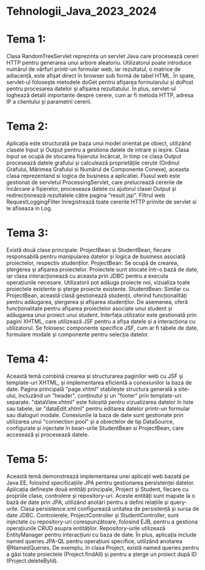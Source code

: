 # Tehnologii_Java_2023_2024

# Tema 1:
Clasa RandomTreeServlet reprezinta un servlet Java care procesează cereri HTTP pentru generarea unui arbore aleatoriu. Utilizatorul poate introduce numărul de vârfuri printr-un formular web, iar rezultatul, o matrice de adiacență, este afișat direct în browser sub formă de tabel HTML. În spate, servlet-ul folosește metodele doGet pentru afișarea formularului și doPost pentru procesarea datelor și afișarea rezultatului. În plus, servlet-ul loghează detalii importante despre cerere, cum ar fi metoda HTTP, adresa IP a clientului și parametrii cererii.

# Tema 2:
Aplicația este structurată pe baza unui model orientat pe obiect, utilizând clasele Input și Output pentru a gestiona datele de intrare și ieșire. 
Clasa Input se ocupă de stocarea fișierului încărcat, în timp ce clasa Output procesează datele grafului și calculează proprietățile cerute (Ordinul Grafului, Mărimea Grafului si Numărul de Componente Conexe), aceasta clasa reprezentand si logica de business a aplicatiei. 
Fluxul web este gestionat de servletul ProcessingServlet, care prelucrează cererile de încărcare a fișierelor, proceseaza datele cu ajutorul clasei Output și redirecționează rezultatele către pagina "result.jsp". 
Filtrul web RequestLoggingFilter înregistrează toate cererile HTTP primite de servlet si le afiseaza in Log.

# Tema 3:
Există două clase principale: ProjectBean și StudentBean, fiecare responsabilă pentru manipularea datelor și logica de business asociată proiectelor, respectiv studenților. 
ProjectBean: Se ocupă de crearea, ștergerea și afișarea proiectelor. Proiectele sunt stocate într-o bază de date, iar clasa interacționează cu aceasta prin JDBC pentru a executa operațiunile necesare. Utilizatorii pot adăuga proiecte noi, vizualiza toate proiectele existente și șterge proiecte existente.
StudentBean: Similar cu ProjectBean, această clasă gestionează studenții, oferind funcționalități pentru adăugarea, ștergerea și afișarea studenților. De asemenea, oferă funcționalitate pentru afișarea proiectelor asociate unui student și adăugarea unui proiect unui student.
Interfața utilizator este gestionată prin pagini XHTML, care utilizează JSF pentru a afișa datele și a interacționa cu utilizatorul. Se folosesc componente specifice JSF, cum ar fi tabele de date, formulare modale și componente pentru selecția datelor.

# Tema 4:
Această temă combină crearea și structurarea paginilor web cu JSF și template-uri XHTML, și implementarea eficientă a conexiunilor la baza de date. 
Pagina principală "page.xhtml" stabilește structura generală a site-ului, incluzând un "header", conținutul și un "footer" prin template-uri separate. 
"dataView.xhtml" este folosită pentru vizualizarea datelor în liste sau tabele, iar "dataEdit.xhtml" pentru editarea datelor printr-un formular sau dialoguri modale.
Conexiunile la baza de date sunt gestionate prin utilizarea unui "connection pool" și a obiectelor de tip DataSource, configurate și injectate în bean-urile StudentBean si ProjectBean, care accesează și procesează datele. 

# Tema 5:
Această temă demonstrează implementarea unei aplicații web bazată pe Java EE, folosind specificațiile JPA pentru gestionarea persistenței datelor. Aplicația definește două entități principale, Project și Student, fiecare cu propriile clase, controlere și repository-uri. Aceste entități sunt mapate la o bază de date prin JPA, utilizând anotări pentru a defini relațiile și query-urile. Clasa persistence.xml configurează unitatea de persistență și sursa de date JDBC. Controlerele, ProjectController și StudentController, sunt injectate cu repository-uri corespunzătoare, folosind EJB, pentru a gestiona operațiunile CRUD asupra entităților. Repository-urile utilizează EntityManager pentru interacțiuni cu baza de date. În plus, aplicația include named queries JPA-QL pentru operațiuni specifice, utilizând anotarea @NamedQueries. De exemplu, în clasa Project, există named queries pentru a găsi toate proiectele (Project.findAll) și pentru a șterge un proiect după ID (Project.deleteById). 
